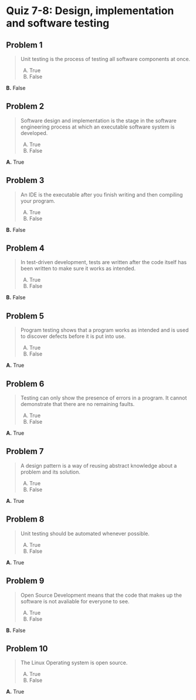 <style type="text/css">ol { list-style-type: upper-alpha; }</style>

# Quiz 7-8: Design, implementation and software testing

## Problem 1

> Unit testing is the process of testing all software components at once.
>
> 1. True
> 2. False

**B.** False

## Problem 2

> Software design and implementation is the stage in the software engineering
  process at which an executable software system is developed.
>
> 1. True
> 2. False

**A.** True

## Problem 3

> An IDE is the executable after you finish writing and then compiling your
  program.
>
> 1. True
> 2. False

**B.** False

## Problem 4

> In test-driven development, tests are written after the code itself has been
  written to make sure it works as intended.
>
> 1. True
> 2. False

**B.** False

## Problem 5

> Program testing shows that a program works as intended and is used to discover
  defects before it is put into use.
>
> 1. True
> 2. False

**A.** True

## Problem 6

> Testing can only show the presence of errors in a program. It cannot
  demonstrate that there are no remaining faults.
>
> 1. True
> 2. False

**A.** True

## Problem 7

> A design pattern is a way of reusing abstract knowledge about a problem and
  its solution.
>
> 1. True
> 2. False

**A.** True

## Problem 8

> Unit testing should be automated whenever possible.
>
> 1. True
> 2. False

**A.** True

## Problem 9

> Open Source Development means that the code that makes up the software is not
  avaliable for everyone to see.
>
> 1. True
> 2. False

**B.** False

## Problem 10

> The Linux Operating system is open source.
>
> 1. True
> 2. False

**A.** True
